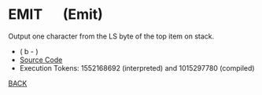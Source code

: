 # EMIT &emsp; (Emit)
Output one character from the LS byte of the top item on stack.
* ( b - )
* [Source Code](../words/core/Emit.cs)
* Execution Tokens: 1552168692 (interpreted) and 1015297780 (compiled)


[BACK](builtins.md#Emit)
